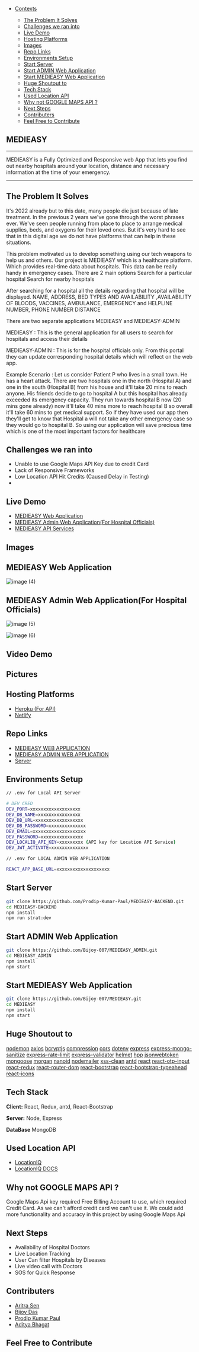 - [Contexts](#contexts)

  - [The Problem It Solves](#the-problem-it-solves)
  - [Challenges we ran into](#challenges-we-ran-into)
  - [Live Demo](#live-demo)
  - [Hosting Platforms](#hosting-platforms)
  - [Images](#images)
  - [Repo Links](#repo-links)
  - [Environments Setup](#environments-setup)
  - [Start Server](#start-server)
  - [Start ADMIN Web Application](#start-admin-web-application)
  - [Start MEDIEASY Web Application](#start-medieasy-web-application)
  - [Huge Shoutout to](#huge-shoutout-to)
  - [Tech Stack](#tech-stack)
  - [Used Location API](#used-location-api)
  - [Why not GOOGLE MAPS API ?](#why-not-google-maps-api)
  - [Next Steps](#next-steps)
  - [Contributers](#contributers)
  - [Feel Free to Contribute](#feel-free-to-contribute)

## MEDIEASY

---

MEDIEASY is a Fully Optimized and Responsive web App that lets you find out nearby hospitals around your location, distance and necessary information at the time of your emergency.

---

## The Problem It Solves

It's 2022 already but to this date, many people die just because of late treatment. In the previous 2 years we've gone through the worst phrases ever. We've seen people running from place to place to arrange medical supplies, beds, and oxygens for their loved ones. But it's very hard to see that in this digital age we do not have platforms that can help in these situations.

This problem motivated us to develop something using our tech weapons to help us and others. Our project is MEDIEASY which is a healthcare platform. Which provides real-time data about hospitals. This data can be really handy in emergency cases. There are 2 main options
Search for a particular hospital
Search for nearby hospitals

After searching for a hospital all the details regarding that hospital will be displayed. NAME, ADDRESS, BED TYPES AND AVAILABILITY ,AVAILABILITY OF BLOODS, VACCINES, AMBULANCE, EMERGENCY and HELPLINE NUMBER, PHONE NUMBER DISTANCE

There are two separate applications MEDIEASY and MEDIEASY-ADMIN

MEDIEASY : This is the general application for all users to search for hospitals and access their details

MEDIEASY-ADMIN : This is for the hospital officials only. From this portal they can update corresponding hospital details which will reflect on the web app.

Example Scenario :
Let us consider Patient P who lives in a small town. He has a heart attack. There are two hospitals one in the north (Hospital A) and one in the south (Hospital B) from his house and it'll take 20 mins to reach anyone. His friends decide to go to hospital A but this hospital has already exceeded its emergency capacity. They run towards hospital B now (20 mins gone already) now it'll take 40 mins more to reach hospital B so overall it'll take 60 mins to get medical support. So if they have used our app then they'll get to know that Hospital a will not take any other emergency case so they would go to hospital B. So using our application will save precious time which is one of the most important factors for healthcare

## Challenges we ran into

- Unable to use Google Maps API Key due to credit Card
- Lack of Responsive Frameworks
- Low Location API Hit Credits (Caused Delay in Testing)
-

## Live Demo

- [MEDIEASY Web Application](https://medieasy.netlify.app/)
- [MEDIEASY Admin Web Application(For Hospital Officials)](https://medieasy-hospital.netlify.app/)
- [MEDIEASY API Services](https://medieasy-backend-apis.herokuapp.com/api/v1)

## Images

## MEDIEASY Web Application

![image (4)](https://user-images.githubusercontent.com/71816694/162626802-e55b5ae1-a7cd-421a-a23f-615b8b88e757.png)

## MEDIEASY Admin Web Application(For Hospital Officials)

![image (5)](https://user-images.githubusercontent.com/71816694/162626717-e32effb8-f123-42e5-a0b8-3f29c7104c14.png)

![image (6)](https://user-images.githubusercontent.com/71816694/162626920-e772acc3-7945-4f3c-bc80-4e2ea798eed7.png)

## Video Demo

## Pictures

## Hosting Platforms

- [Heroku (For API)](http://www.heroku.com/)
- [Netlify](https://www.netlify.com/)

## Repo Links

- [MEDIEASY WEB APPLICATION](https://github.com/Bijoy-007/MEDIEASY/tree/dev)
- [MEDIEASY ADMIN WEB APPLICATION](https://github.com/Bijoy-007/MEDIEASY_ADMIN/tree/dev)
- [Server](https://github.com/Prodip-Kumar-Paul/MEDIEASY-BACKEND/tree/dev)

## Environments Setup

```bash
// .env for Local API Server

# DEV CRED
DEV_PORT=xxxxxxxxxxxxxxxxxxx
DEV_DB_NAME=xxxxxxxxxxxxxxxx
DEV_DB_URL=xxxxxxxxxxxxxxxxxx
DEV_DB_PASSWORD=xxxxxxxxxxxxxx
DEV_EMAIL=xxxxxxxxxxxxxxxxxxxx
DEV_PASSWORD=xxxxxxxxxxxxxxxx
DEV_LOCALIQ_API_KEY=xxxxxxxxx (API key for Location API Service)
DEV_JWT_ACTIVATE=xxxxxxxxxxxxxx

```

```bash
// .env for LOCAL ADMIN WEB APPLICATION

REACT_APP_BASE_URL=xxxxxxxxxxxxxxxxxxxx

```

## Start Server

```bash
git clone https://github.com/Prodip-Kumar-Paul/MEDIEASY-BACKEND.git
cd MEDIEASY-BACKEND
npm install
npm run strat:dev
```

## Start ADMIN Web Application

```bash
git clone https://github.com/Bijoy-007/MEDIEASY_ADMIN.git
cd MEDIEASY_ADMIN
npm install
npm start
```

## Start MEDIEASY Web Application

```bash
git clone https://github.com/Bijoy-007/MEDIEASY.git
cd MEDIEASY
npm install
npm start
```

## Huge Shoutout to

[nodemon](https://www.npmjs.com/package//nodemon)
[axios](https://www.npmjs.com/package/axios)
[bcryptjs](https://www.npmjs.com/package/bcryptjs)
[compression](https://www.npmjs.com/package/compression)
[cors](https://www.npmjs.com/package/cors)
[dotenv](https://www.npmjs.com/package/dotenv)
[express](https://www.npmjs.com/package/express)
[express-mongo-sanitize](https://www.npmjs.com/package/express-mongo-sanitize)
[express-rate-limit](https://www.npmjs.com/package/express-rate-limit)
[express-validator](https://www.npmjs.com/package/express-validator)
[helmet](https://www.npmjs.com/package/helmet)
[hpp](https://www.npmjs.com/package/hpp)
[jsonwebtoken](https://www.npmjs.com/package/jsonwebtoken)
[mongoose](https://www.npmjs.com/package/mongoose)
[morgan](https://www.npmjs.com/package/morgan)
[nanoid](https://www.npmjs.com/package/nanoid)
[nodemailer](https://www.npmjs.com/package/nodemailer)
[xss-clean](https://www.npmjs.com/package/xss-clean)
[antd](https://www.npmjs.com/package/antd)
[react](https://www.npmjs.com/package/react)
[react-otp-input](https://www.npmjs.com/package/react-otp-input)
[react-redux](https://www.npmjs.com/package/react-redux)
[react-router-dom](https://www.npmjs.com/package/react-router-dom)
[react-bootstrap](https://www.npmjs.com/package/react-bootstrap)
[react-bootstrap-typeahead](https://www.npmjs.com/package/react-bootstrap-typeahead)
[react-icons](https://www.npmjs.com/package/react-icons)

## Tech Stack

**Client:** React, Redux, antd, React-Bootstrap

**Server:** Node, Express

**DataBase** MongoDB

## Used Location API

- [LocationIQ](https://locationiq.com)
- [LocationIQ DOCS](https://locationiq.com/docs)

## Why not GOOGLE MAPS API ?

Google Maps Api key required Free Billing Account to use, which required Credit Card. As we can't afford credit card we can't use it. We could add more functionality and accuracy in this project by using Google Maps Api

## Next Steps

- Availability of Hospital Doctors
- Live Location Tracking
- User Can filter Hospitals by Diseases
- Live video call with Doctors
- SOS for Quick Response


## Contributers

- [Aritra Sen](https://github.com/aritrasen12345)
- [Bijoy Das](https://github.com/Bijoy-007)
- [Prodip Kumar Paul](https://github.com/Prodip-Kumar-Paul)
- [Aditya Bhagat](https://github.com/adityabhagat007)

## Feel Free to Contribute
